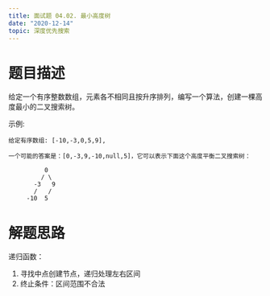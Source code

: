 ```yaml
---
title: 面试题 04.02. 最小高度树
date: "2020-12-14"
topic: 深度优先搜索
---
```

# 题目描述

给定一个有序整数数组，元素各不相同且按升序排列，编写一个算法，创建一棵高度最小的二叉搜索树。

示例:
```
给定有序数组: [-10,-3,0,5,9],

一个可能的答案是：[0,-3,9,-10,null,5]，它可以表示下面这个高度平衡二叉搜索树：

          0 
         / \ 
       -3   9 
       /   / 
     -10  5 
```

# 解题思路

递归函数：
1. 寻找中点创建节点，递归处理左右区间
2. 终止条件：区间范围不合法
